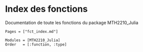 # Index des fonctions

Documentation de toute les fonctions du package MTH2210_Julia

```@index
Pages = ["fct_index.md"]
```

```@autodocs
Modules = [MTH2210_Julia]
Order   = [:function, :type]
```
